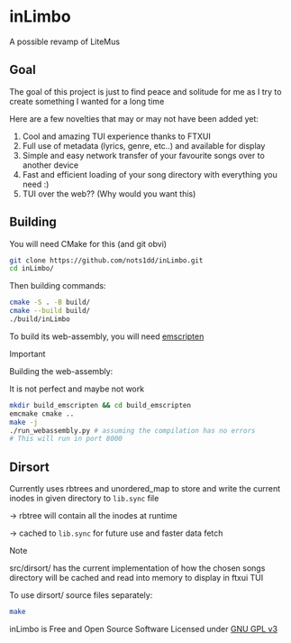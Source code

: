 # inLimbo

A possible revamp of LiteMus

## Goal

The goal of this project is just to find peace and solitude for me as I try to create something I wanted for a long time

Here are a few novelties that may or may not have been added yet:

1. Cool and amazing TUI experience thanks to FTXUI 
2. Full use of metadata (lyrics, genre, etc..) and available for display 
3. Simple and easy network transfer of your favourite songs over to another device
4. Fast and efficient loading of your song directory with everything you need :)
5. TUI over the web?? (Why would you want this)

## Building

You will need CMake for this (and git obvi)

```bash
git clone https://github.com/nots1dd/inLimbo.git 
cd inLimbo/
```

Then building commands:

```bash
cmake -S . -B build/
cmake --build build/
./build/inLimbo
```

To build its web-assembly, you will need [emscripten](https://github.com/emscripten-core/emscripten)

> [!IMPORTANT]
> 
> Building the web-assembly:
> 
> It is not perfect and maybe not work
> 

```bash 
mkdir build_emscripten && cd build_emscripten 
emcmake cmake ..
make -j
./run_webassembly.py # assuming the compilation has no errors
# This will run in port 8000
```

## Dirsort 

Currently uses rbtrees and unordered_map to store and write the current inodes in given directory to `lib.sync` file 

-> rbtree will contain all the inodes at runtime

-> cached to `lib.sync` for future use and faster data fetch

> [!NOTE]
> 
> src/dirsort/ has the current implementation of
> how the chosen songs directory will be cached and 
> read into memory to display in ftxui TUI
> 
> To use dirsort/ source files separately:
> 
> ```bash 
> make
> ```
> 

inLimbo is Free and Open Source Software Licensed under [GNU GPL v3](https://github.com/nots1dd/inlimbo/blob/main/LICENSE)

